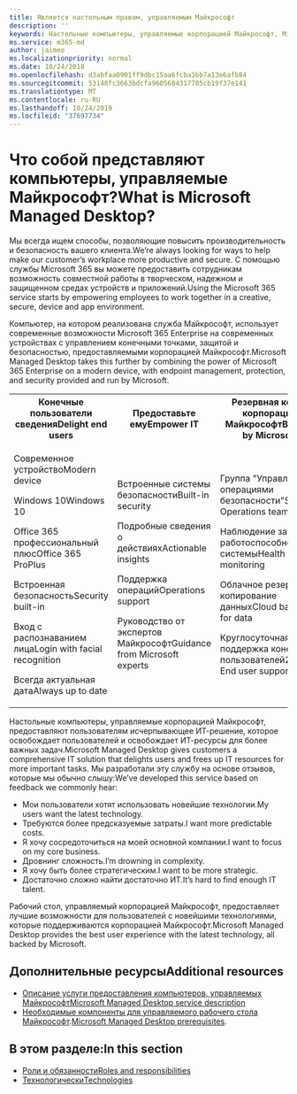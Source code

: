 ```yaml
---
title: Является настольным правом, управляемым Майкрософт
description: ''
keywords: Настольные компьютеры, управляемые корпорацией Майкрософт, Microsoft 365, служба, документация
ms.service: m365-md
author: jaimeo
ms.localizationpriority: normal
ms.date: 10/24/2018
ms.openlocfilehash: d3abfaa0901ff9dbc15aa6fcba3bb7a13e6afb84
ms.sourcegitcommit: 53148fc3663bdcfa9605684317785cb19f37e141
ms.translationtype: MT
ms.contentlocale: ru-RU
ms.lasthandoff: 10/24/2019
ms.locfileid: "37697734"
---
```

# <a name="what-is-microsoft-managed-desktop"></a><span data-ttu-id="1a35d-103">Что собой представляют компьютеры, управляемые Майкрософт?</span><span class="sxs-lookup"><span data-stu-id="1a35d-103">What is Microsoft Managed Desktop?</span></span>

<!--from Overview-->

<span data-ttu-id="1a35d-104">Мы всегда ищем способы, позволяющие повысить производительность и безопасность вашего клиента.</span><span class="sxs-lookup"><span data-stu-id="1a35d-104">We’re always looking for ways to help make our customer’s workplace more productive and secure.</span></span> <span data-ttu-id="1a35d-105">С помощью службы Microsoft 365 вы можете предоставить сотрудникам возможность совместной работы в творческом, надежном и защищенном средах устройств и приложений.</span><span class="sxs-lookup"><span data-stu-id="1a35d-105">Using the Microsoft 365 service starts by empowering employees to work together in a creative, secure, device and app environment.</span></span>

<span data-ttu-id="1a35d-106">Компьютер, на котором реализована служба Майкрософт, использует современные возможности Microsoft 365 Enterprise на современных устройствах с управлением конечными точками, защитой и безопасностью, предоставляемыми корпорацией Майкрософт.</span><span class="sxs-lookup"><span data-stu-id="1a35d-106">Microsoft Managed Desktop takes this further by combining the power of Microsoft 365 Enterprise on a modern device, with endpoint management, protection, and security provided and run by Microsoft.</span></span>


<table>
<tr><th><span data-ttu-id="1a35d-107">Конечные пользователи сведения</span><span class="sxs-lookup"><span data-stu-id="1a35d-107">Delight end users</span></span></th><th><span data-ttu-id="1a35d-108">Предоставьте ему</span><span class="sxs-lookup"><span data-stu-id="1a35d-108">Empower IT</span></span></th><th><span data-ttu-id="1a35d-109">Резервная копия корпорации Майкрософт</span><span class="sxs-lookup"><span data-stu-id="1a35d-109">Backed by Microsoft</span></span></th></tr>
<tr><td><p><span data-ttu-id="1a35d-110">Современное устройство</span><span class="sxs-lookup"><span data-stu-id="1a35d-110">Modern device</span></span></p><p><span data-ttu-id="1a35d-111">Windows 10</span><span class="sxs-lookup"><span data-stu-id="1a35d-111">Windows 10</span></span></p><p><span data-ttu-id="1a35d-112">Office 365 профессиональный плюс</span><span class="sxs-lookup"><span data-stu-id="1a35d-112">Office 365 ProPlus</span></span></p><p><span data-ttu-id="1a35d-113">Встроенная безопасность</span><span class="sxs-lookup"><span data-stu-id="1a35d-113">Security built-in</span></span></p><p><span data-ttu-id="1a35d-114">Вход с распознаванием лица</span><span class="sxs-lookup"><span data-stu-id="1a35d-114">Login with facial recognition</span></span></p><p><span data-ttu-id="1a35d-115">Всегда актуальная дата</span><span class="sxs-lookup"><span data-stu-id="1a35d-115">Always up to date</span></span></p></td><td><p><span data-ttu-id="1a35d-116">Встроенные системы безопасности</span><span class="sxs-lookup"><span data-stu-id="1a35d-116">Built-in security</span></span></p><p><span data-ttu-id="1a35d-117">Подробные сведения о действиях</span><span class="sxs-lookup"><span data-stu-id="1a35d-117">Actionable insights</span></span></p><p><span data-ttu-id="1a35d-118">Поддержка операций</span><span class="sxs-lookup"><span data-stu-id="1a35d-118">Operations support</span></span></p><p><span data-ttu-id="1a35d-119">Руководство от экспертов Майкрософт</span><span class="sxs-lookup"><span data-stu-id="1a35d-119">Guidance from Microsoft experts</span></span></p></td><td><p><span data-ttu-id="1a35d-120">Группа "Управление операциями безопасности"</span><span class="sxs-lookup"><span data-stu-id="1a35d-120">Security Operations team</span></span></p><p><span data-ttu-id="1a35d-121">Наблюдение за работоспособностью системы</span><span class="sxs-lookup"><span data-stu-id="1a35d-121">Health monitoring</span></span></p><p><span data-ttu-id="1a35d-122">Облачное резервное копирование данных</span><span class="sxs-lookup"><span data-stu-id="1a35d-122">Cloud backup for data</span></span></p><p><span data-ttu-id="1a35d-123">Круглосуточная поддержка конечных пользователей</span><span class="sxs-lookup"><span data-stu-id="1a35d-123">24x7 End user support</span></span></p></td></tr>
</table>

<span data-ttu-id="1a35d-124">Настольные компьютеры, управляемые корпорацией Майкрософт, предоставляют пользователям исчерпывающее ИТ-решение, которое освобождает пользователей и освобождает ИТ-ресурсы для более важных задач.</span><span class="sxs-lookup"><span data-stu-id="1a35d-124">Microsoft Managed Desktop gives customers a comprehensive IT solution that delights users and frees up IT resources for more important tasks.</span></span> <span data-ttu-id="1a35d-125">Мы разработали эту службу на основе отзывов, которые мы обычно слышу:</span><span class="sxs-lookup"><span data-stu-id="1a35d-125">We’ve developed this service based on feedback we commonly hear:</span></span>
- <span data-ttu-id="1a35d-126">Мои пользователи хотят использовать новейшие технологии.</span><span class="sxs-lookup"><span data-stu-id="1a35d-126">My users want the latest technology.</span></span>
- <span data-ttu-id="1a35d-127">Требуются более предсказуемые затраты.</span><span class="sxs-lookup"><span data-stu-id="1a35d-127">I want more predictable costs.</span></span>
- <span data-ttu-id="1a35d-128">Я хочу сосредоточиться на моей основной компании.</span><span class="sxs-lookup"><span data-stu-id="1a35d-128">I want to focus on my core business.</span></span> 
- <span data-ttu-id="1a35d-129">Дровнинг сложность.</span><span class="sxs-lookup"><span data-stu-id="1a35d-129">I’m drowning in complexity.</span></span> 
- <span data-ttu-id="1a35d-130">Я хочу быть более стратегическим.</span><span class="sxs-lookup"><span data-stu-id="1a35d-130">I want to be more strategic.</span></span> 
- <span data-ttu-id="1a35d-131">Достаточно сложно найти достаточно ИТ.</span><span class="sxs-lookup"><span data-stu-id="1a35d-131">It’s hard to find enough IT talent.</span></span>  

<span data-ttu-id="1a35d-132">Рабочий стол, управляемый корпорацией Майкрософт, предоставляет лучшие возможности для пользователей с новейшими технологиями, которые поддерживаются корпорацией Майкрософт.</span><span class="sxs-lookup"><span data-stu-id="1a35d-132">Microsoft Managed Desktop provides the best user experience with the latest technology, all backed by Microsoft.</span></span> 

## <a name="additional-resources"></a><span data-ttu-id="1a35d-133">Дополнительные ресурсы</span><span class="sxs-lookup"><span data-stu-id="1a35d-133">Additional resources</span></span>
- [<span data-ttu-id="1a35d-134">Описание услуги предоставления компьютеров, управляемых Майкрософт</span><span class="sxs-lookup"><span data-stu-id="1a35d-134">Microsoft Managed Desktop service description</span></span>](../service-description/index.md)
- <span data-ttu-id="1a35d-135">[Необходимые компоненты для управляемого рабочего стола Майкрософт](../get-ready/prerequisites.md).</span><span class="sxs-lookup"><span data-stu-id="1a35d-135">[Microsoft Managed Desktop prerequisites](../get-ready/prerequisites.md).</span></span>

<!--When you enroll in Microsoft Managed Desktop, Microsoft provides you with devices that are configured to join your Azure Active Directory tenant. Windows 10, Office 365, and some apps and features associated with [Microsoft 365 Enterprise E5](https://www.microsoft.com/en-us/microsoft-365/compare-all-microsoft-365-plans) are installed (by Microsoft) on your devices. When your employees who are using these devices need help, they contact Microsoft Managed Desktop support (provided by Microsoft) through a custom chat app.--> 

<!--With Microsoft Managed Desktop, you get **software as a service** (Microsoft 365 E5), **Device as a service** (Microsoft Surface devices ready to use), and **IT support as a service** (Help desk and more).--> 
 
## <a name="in-this-section"></a><span data-ttu-id="1a35d-136">В этом разделе:</span><span class="sxs-lookup"><span data-stu-id="1a35d-136">In this section</span></span>
- [<span data-ttu-id="1a35d-137">Роли и обязанности</span><span class="sxs-lookup"><span data-stu-id="1a35d-137">Roles and responsibilities</span></span>](roles-and-responsibilities.md)
- [<span data-ttu-id="1a35d-138">Технологически</span><span class="sxs-lookup"><span data-stu-id="1a35d-138">Technologies</span></span>](technologies.md)
